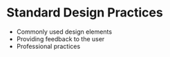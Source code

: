 # Standard Design Practices

- Commonly used design elements
- Providing feedback to the user
- Professional practices
